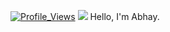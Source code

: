 
[![Profile_Views](http://hits.dwyl.com/abhaykumartomer/abhaykumartomer.github.io.svg)](http://hits.dwyl.com/abhaykumartomer/abhaykumartomer.github.io)
![](https://komarev.com/ghpvc/?abhaykumartomer=abhaykumartomer-github-abhaykumartomer&label=PROFILE+VIEWS)
Hello, I'm Abhay.

